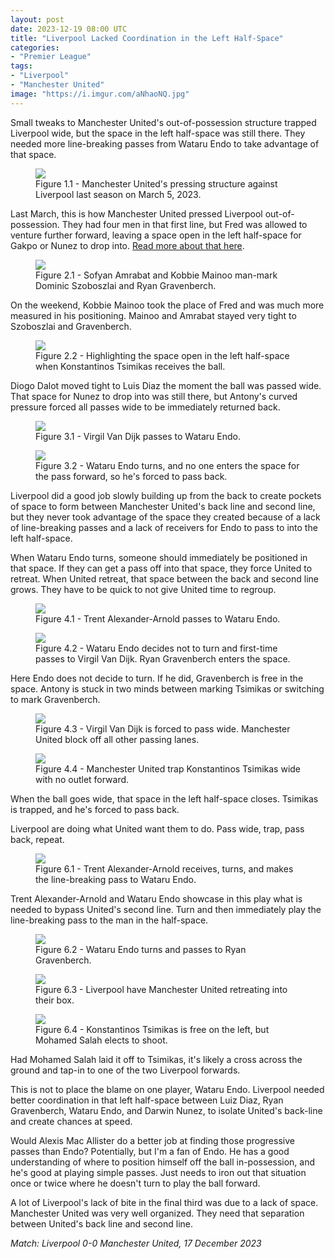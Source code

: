 ```yaml
---
layout: post
date: 2023-12-19 08:00 UTC
title: "Liverpool Lacked Coordination in the Left Half-Space"
categories:
- "Premier League"
tags:
- "Liverpool"
- "Manchester United"
image: "https://i.imgur.com/aNhaoNQ.jpg"
---
```


Small tweaks to Manchester United's out-of-possession structure trapped Liverpool wide, but the space in the left half-space was still there. They needed more line-breaking passes from Wataru Endo to take advantage of that space.

<!---more--->

<figure>
    <img src="https://i.imgur.com/RThBl4m.jpg">
    <figcaption>Figure 1.1 - Manchester United's pressing structure against Liverpool last season on March 5, 2023.</figcaption>
</figure> 

Last March, this is how Manchester United pressed Liverpool out-of-possession. They had four men in that first line, but Fred was allowed to venture further forward, leaving a space open in the left half-space for Gakpo or Nunez to drop into. [Read more about that here](https://tacticsjournal.com/Was-Fred-at-fault-for-Liverpool-first-goal-against-Man-United/). 

<figure>
    <img src="https://i.imgur.com/LqkYzmY.jpg">
    <figcaption>Figure 2.1 - Sofyan Amrabat and Kobbie Mainoo man-mark Dominic Szoboszlai and Ryan Gravenberch.</figcaption>
</figure> 

On the weekend, Kobbie Mainoo took the place of Fred and was much more measured in his positioning. Mainoo and Amrabat stayed very tight to Szoboszlai and Gravenberch. 

<figure>
    <img src="https://i.imgur.com/aNhaoNQ.jpg">
    <figcaption>Figure 2.2 - Highlighting the space open in the left half-space when Konstantinos Tsimikas receives the ball.</figcaption>
</figure> 

Diogo Dalot moved tight to Luis Diaz the moment the ball was passed wide. That space for Nunez to drop into was still there, but Antony's curved pressure forced all passes wide to be immediately returned back. 

<figure>
    <img src="https://i.imgur.com/1m7czV0.jpg">
    <figcaption>Figure 3.1 - Virgil Van Dijk passes to Wataru Endo.</figcaption>
</figure> 

<figure>
    <img src="https://i.imgur.com/jPt8dmP.jpg">
    <figcaption>Figure 3.2 - Wataru Endo turns, and no one enters the space for the pass forward, so he's forced to pass back.</figcaption>
</figure> 

Liverpool did a good job slowly building up from the back to create pockets of space to form between Manchester United's back line and second line, but they never took advantage of the space they created because of a lack of line-breaking passes and a lack of receivers for Endo to pass to into the left half-space. 

When Wataru Endo turns, someone should immediately be positioned in that space. If they can get a pass off into that space, they force United to retreat. When United retreat, that space between the back and second line grows. They have to be quick to not give United time to regroup. 

<figure>
    <img src="https://i.imgur.com/PcEbijx.jpg">
    <figcaption>Figure 4.1 - Trent Alexander-Arnold passes to Wataru Endo.</figcaption>
</figure> 

<figure>
    <img src="https://i.imgur.com/EHKmN1J.jpg">
    <figcaption>Figure 4.2 - Wataru Endo decides not to turn and first-time passes to Virgil Van Dijk. Ryan Gravenberch enters the space.</figcaption>
</figure> 

Here Endo does not decide to turn. If he did, Gravenberch is free in the space. Antony is stuck in two minds between marking Tsimikas or switching to mark Gravenberch. 

<figure>
    <img src="https://i.imgur.com/kYR3HPW.jpg">
    <figcaption>Figure 4.3 - Virgil Van Dijk is forced to pass wide. Manchester United block off all other passing lanes.</figcaption>
</figure> 

<figure>
    <img src="https://i.imgur.com/n9aO83t.jpg">
    <figcaption>Figure 4.4 - Manchester United trap Konstantinos Tsimikas wide with no outlet forward.</figcaption>
</figure> 

When the ball goes wide, that space in the left half-space closes. Tsimikas is trapped, and he's forced to pass back. 

Liverpool are doing what United want them to do. Pass wide, trap, pass back, repeat. 

<figure>
    <img src="https://i.imgur.com/yHlO7ax.jpg">
    <figcaption>Figure 6.1 - Trent Alexander-Arnold receives, turns, and makes the line-breaking pass to Wataru Endo.</figcaption>
</figure> 

Trent Alexander-Arnold and Wataru Endo showcase in this play what is needed to bypass United's second line. Turn and then immediately play the line-breaking pass to the man in the half-space. 

<figure>
    <img src="https://i.imgur.com/z4L3n8J.jpg">
    <figcaption>Figure 6.2 - Wataru Endo turns and passes to Ryan Gravenberch.</figcaption>
</figure> 

<figure>
    <img src="https://i.imgur.com/UOHHO0l.jpg">
    <figcaption>Figure 6.3 - Liverpool have Manchester United retreating into their box.</figcaption>
</figure> 

<figure>
    <img src="https://i.imgur.com/VmCa0M1.jpg">
    <figcaption>Figure 6.4 - Konstantinos Tsimikas is free on the left, but Mohamed Salah elects to shoot.</figcaption>
</figure> 

Had Mohamed Salah laid it off to Tsimikas, it's likely a cross across the ground and tap-in to one of the two Liverpool forwards. 

This is not to place the blame on one player, Wataru Endo. Liverpool needed better coordination in that left half-space between Luiz Diaz, Ryan Gravenberch, Wataru Endo, and Darwin Nunez, to isolate United's back-line and create chances at speed. 

Would Alexis Mac Allister do a better job at finding those progressive passes than Endo? Potentially, but I'm a fan of Endo. He has a good understanding of where to position himself off the ball in-possession, and he's good at playing simple passes. Just needs to iron out that situation once or twice where he doesn't turn to play the ball forward. 

A lot of Liverpool's lack of bite in the final third was due to a lack of space. Manchester United was very well organized. They need that separation between United's back line and second line. 

*Match: Liverpool 0-0 Manchester United, 17 December 2023*
